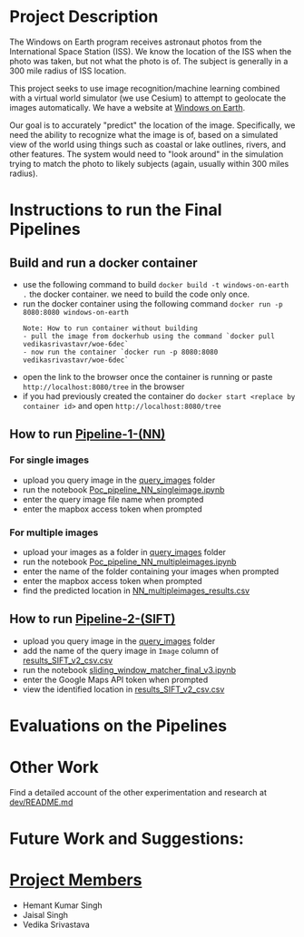# Project Description

The Windows on Earth program receives astronaut photos from the International Space Station (ISS). We know the location of the ISS when the photo was taken, but not what the photo is of. The subject is generally in a 300 mile radius of ISS location. 

This project seeks to use image recognition/machine learning combined with a virtual world simulator (we use Cesium) to attempt to geolocate the images automatically. We have a website at [Windows on Earth](https://www.windowsonearth.org/). 

Our goal is to accurately "predict" the location of the image. Specifically, we need the ability to recognize what the image is of, based on a simulated view of the world using things such as coastal or lake outlines, rivers, and other features. The system would need to "look around" in the simulation trying to match the photo to likely subjects (again, usually within 300 miles radius).

# Instructions to run the Final Pipelines

## Build and run a docker container
- use the following command to build `docker build -t windows-on-earth .` the docker container. we need to build the code only once.
- run the docker container using the following command `docker run -p 8080:8080 windows-on-earth`
    ```
    Note: How to run container without building
    - pull the image from dockerhub using the command `docker pull vedikasrivastavr/woe-6dec`
    - now run the container `docker run -p 8080:8080 vedikasrivastavr/woe-6dec`
    ```
- open the link to the browser once the container is running or paste `http://localhost:8080/tree` in the browser
- if you had previously created the container do `docker start <replace by container id>` and open `http://localhost:8080/tree`


## How to run [Pipeline-1-(NN)](./pipeline-1-(NN)/)
### For single images
- upload you query image in the [query_images](./query_images/) folder
- run the notebook [Poc_pipeline_NN_singleimage.ipynb](./pipeline-1-(NN)/Poc_pipeline_NN_singleimage.ipynb)
- enter the query image file name when prompted
- enter the mapbox access token when prompted

### For multiple images 
- upload your images as a folder in [query_images](./query_images/) folder
- run the notebook [Poc_pipeline_NN_multipleimages.ipynb](./pipeline-1-(NN)/Poc_pipeline_NN_multipleimages.ipynb)
- enter the name of the folder containing your images when prompted
- enter the mapbox access token when prompted
- find the predicted location in [NN_multipleimages_results.csv](./pipeline-1-(NN)/NN_multipleimages_results.csv)

## How to run [Pipeline-2-(SIFT)](./pipeline-2-(SIFT)/)
- upload you query image in the [query_images](./query_images/) folder
- add the name of the query image in `Image` column of [results_SIFT_v2_csv.csv](./pipeline-2-(SIFT)/results_SIFT_v2_csv.csv)
- run the notebook [sliding_window_matcher_final_v3.ipynb](./pipeline-2-(SIFT)/sliding_window_matcher_final_v3.ipynb)
- enter the Google Maps API token when prompted
- view the identified location in [results_SIFT_v2_csv.csv](./pipeline-2-(SIFT)/results_SIFT_v2_csv.csv)

# Evaluations on the Pipelines

# Other Work
Find a detailed account of the other experimentation and research at [dev/README.md](./dev/README.md)

# Future Work and Suggestions:

# [Project Members](./COLLABORATORS)

- Hemant Kumar Singh
- Jaisal Singh
- Vedika Srivastava